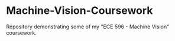 # Machine-Vision-Coursework
Repository demonstrating some of my "ECE 596 - Machine Vision" coursework.
